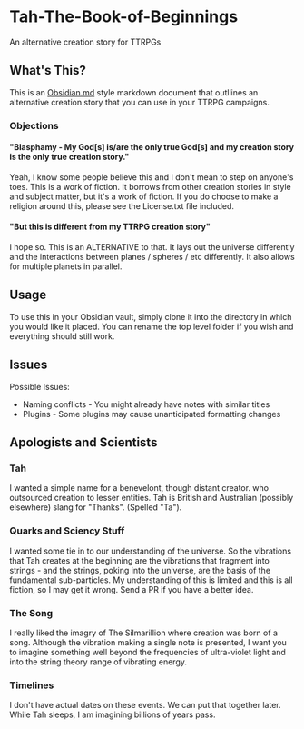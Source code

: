 # Tah-The-Book-of-Beginnings
An alternative creation story for TTRPGs

## What's This?
This is an [Obsidian.md](https://obsidian.md/) style markdown document that outllines an alternative creation story that you can use in your TTRPG campaigns.

### Objections
#### "Blasphamy - My God[s] is/are the only true God[s] and my creation story is the only true creation story."
Yeah, I know some people believe this and I don't mean to step on anyone's toes.  This is a work of fiction.  It borrows from other creation stories in style and subject matter, but it's a work of fiction.  If you do choose to make a religion around this, please see the License.txt file included.  
#### "But this is different from my TTRPG creation story"
I hope so.  This is an ALTERNATIVE to that.  It lays out the universe differently and the interactions between planes / spheres / etc differently.  It also allows for multiple planets in parallel.

## Usage
To use this in your Obsidian vault, simply clone it into the directory in which you would like it placed.  You can rename the top level folder if you wish and everything should still work.

## Issues
Possible Issues:
* Naming conflicts - You might already have notes with similar titles
* Plugins - Some plugins may cause unanticipated formatting changes

## Apologists and Scientists
### Tah
I wanted a simple name for a benevelont, though distant creator. who outsourced creation to lesser entities.  Tah is British and Australian (possibly elsewhere) slang for "Thanks".  (Spelled "Ta").

### Quarks and Sciency Stuff
I wanted some tie in to our understanding of the universe.  So the vibrations that Tah creates at the beginning are the vibrations that fragment into strings - and the strings, poking into the universe, are the basis of the fundamental sub-particles.  My understanding of this is limited and this is all fiction, so I may get it wrong.  Send a PR if you have a better idea.

### The Song
I really liked the imagry of The Silmarillion where creation was born of a song.  Although the vibration making a single note is presented, I want you to imagine something well beyond the frequencies of ultra-violet light and into the string theory range of vibrating energy.  

### Timelines
I don't have actual dates on these events.  We can put that together later.  While Tah sleeps, I am imagining billions of years pass.
